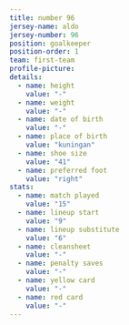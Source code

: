 ```yaml
---
title: number 96
jersey-name: aldo
jersey-number: 96
position: goalkeeper
position-order: 1
team: first-team
profile-picture:
details:
  - name: height
    value: "-"
  - name: weight
    value: "-"
  - name: date of birth
    value: "-"
  - name: place of birth
    value: "kuningan"
  - name: shoe size
    value: "41"
  - name: preferred foot
    value: "right"
stats:
  - name: match played
    value: "15"
  - name: lineup start
    value: "9"
  - name: lineup substitute
    value: "6"
  - name: cleansheet
    value: "-"
  - name: penalty saves
    value: "-"
  - name: yellow card
    value: "-"
  - name: red card
    value: "-"
---
```

